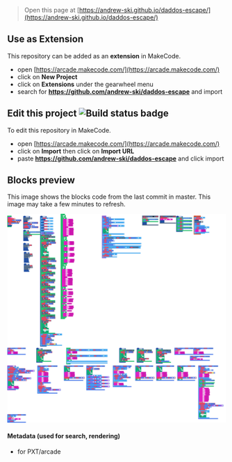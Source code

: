  


> Open this page at [https://andrew-ski.github.io/daddos-escape/](https://andrew-ski.github.io/daddos-escape/)

## Use as Extension

This repository can be added as an **extension** in MakeCode.

* open [https://arcade.makecode.com/](https://arcade.makecode.com/)
* click on **New Project**
* click on **Extensions** under the gearwheel menu
* search for **https://github.com/andrew-ski/daddos-escape** and import

## Edit this project ![Build status badge](https://github.com/andrew-ski/daddos-escape/workflows/MakeCode/badge.svg)

To edit this repository in MakeCode.

* open [https://arcade.makecode.com/](https://arcade.makecode.com/)
* click on **Import** then click on **Import URL**
* paste **https://github.com/andrew-ski/daddos-escape** and click import

## Blocks preview

This image shows the blocks code from the last commit in master.
This image may take a few minutes to refresh.

![A rendered view of the blocks](https://github.com/andrew-ski/daddos-escape/raw/master/.github/makecode/blocks.png)

#### Metadata (used for search, rendering)

* for PXT/arcade
<script src="https://makecode.com/gh-pages-embed.js"></script><script>makeCodeRender("{{ site.makecode.home_url }}", "{{ site.github.owner_name }}/{{ site.github.repository_name }}");</script>
